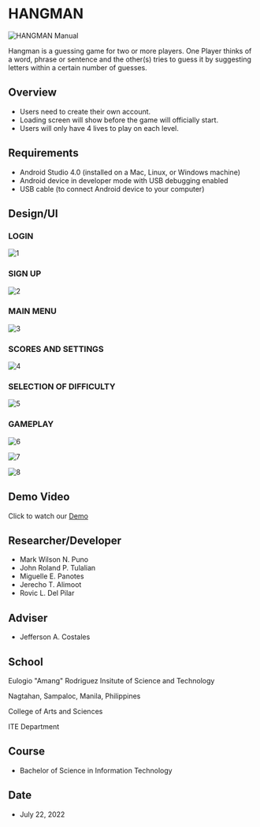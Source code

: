 # HANGMAN

![HANGMAN Manual](https://user-images.githubusercontent.com/109266773/180354104-c64a6f9d-9dfd-4db1-bb7f-d6c8283dacbf.png)

Hangman is a guessing game for two or more players. One Player thinks of a word, phrase or sentence and the other(s) tries to guess it by suggesting letters within a certain number of guesses. 


## Overview

* Users need to create their own account.
* Loading screen will show before the game will officially start.
* Users will only have 4 lives to play on each level.

## Requirements

* Android Studio 4.0 (installed on a Mac, Linux, or Windows machine)
* Android device in developer mode with USB debugging enabled
* USB cable (to connect Android device to your computer)

## Design/UI

### LOGIN

![1](https://user-images.githubusercontent.com/109266773/180354740-c0504408-edee-4170-8506-3ecb2e3f7f1a.png)

### SIGN UP

![2](https://user-images.githubusercontent.com/109266773/180354780-8c3f81d9-4b1b-4808-857f-38188c876209.png)

### MAIN MENU

![3](https://user-images.githubusercontent.com/109266773/180354823-26bf6e2d-7994-461a-85ab-8a20e49b43b8.png)

### SCORES AND SETTINGS

![4](https://user-images.githubusercontent.com/109266773/180354863-4e96a192-f405-43c2-9c07-502b9d6f5784.png)

### SELECTION OF DIFFICULTY

![5](https://user-images.githubusercontent.com/109266773/180354978-b1cdbf37-f991-486a-a30e-a16b73aa0d6a.png)


### GAMEPLAY

![6](https://user-images.githubusercontent.com/109266773/180355013-27ac6a9b-09f9-4485-905f-728ce147e9b4.png)

![7](https://user-images.githubusercontent.com/109266773/180355062-f6e0e687-c60a-4fdf-88b8-7ecb9d9d42fc.png)

![8](https://user-images.githubusercontent.com/109266773/180355072-c812ee86-7be1-4963-bbba-fe0fb5743ced.png)


## Demo Video

Click to watch our [Demo](https://youtu.be/g_tKZTbWgmU)

## Researcher/Developer

* Mark Wilson N. Puno
* John Roland P. Tulalian
* Miguelle E. Panotes
* Jerecho T. Alimoot
* Rovic L. Del Pilar

## Adviser

* Jefferson A. Costales

## School

Eulogio "Amang" Rodriguez Insitute of Science and Technology

Nagtahan, Sampaloc, Manila, Philippines

College of Arts and Sciences

ITE Department

## Course

* Bachelor of Science in Information Technology

## Date
* July 22, 2022






